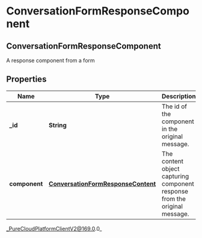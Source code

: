 # ConversationFormResponseComponent

## ConversationFormResponseComponent
A response component from a form

## Properties

|Name | Type | Description | Notes|
|------------ | ------------- | ------------- | -------------|
| **_id** | **String** | The id of the component in the original message. | |
| **component** | [**ConversationFormResponseContent**](ConversationFormResponseContent) | The content object capturing component response from the original message. | |



_PureCloudPlatformClientV2@169.0.0_
